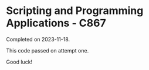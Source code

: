 # Scripting and Programming Applications - C867

Completed on 2023-11-18.

This code passed on attempt one.

Good luck!
